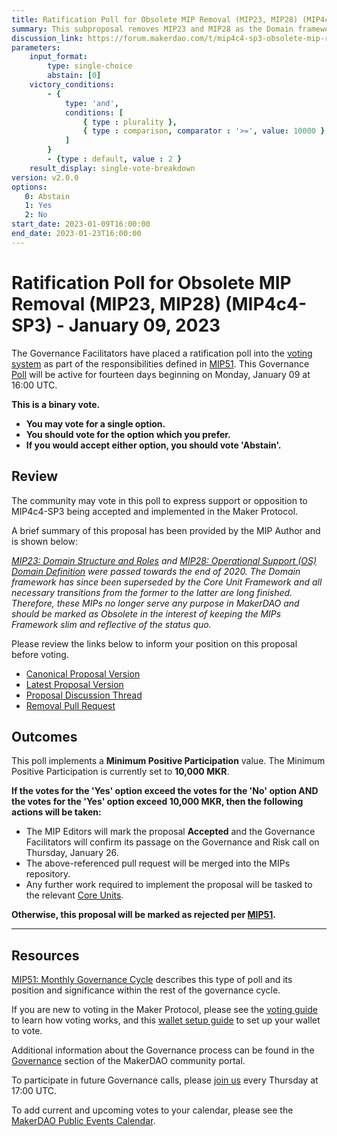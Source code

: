 ```yaml
---
title: Ratification Poll for Obsolete MIP Removal (MIP23, MIP28) (MIP4c4-SP3) - January 09, 2023
summary: This subproposal removes MIP23 and MIP28 as the Domain framework they define has been superseded.
discussion_link: https://forum.makerdao.com/t/mip4c4-sp3-obsolete-mip-removal-mip23-mip28/18834
parameters:
    input_format:
        type: single-choice
        abstain: [0]
    victory_conditions:
        - {
            type: 'and',
            conditions: [
                { type : plurality },
                { type : comparison, comparator : '>=', value: 10000 }
            ]
        }
        - {type : default, value : 2 }
    result_display: single-vote-breakdown
version: v2.0.0
options:
   0: Abstain
   1: Yes
   2: No
start_date: 2023-01-09T16:00:00
end_date: 2023-01-23T16:00:00
---
```

# Ratification Poll for Obsolete MIP Removal (MIP23, MIP28) (MIP4c4-SP3) - January 09, 2023

The Governance Facilitators have placed a ratification poll into the [voting system](https://vote.makerdao.com/polling) as part of the responsibilities defined in [MIP51](https://mips.makerdao.com/mips/details/MIP51). This Governance [Poll](https://community-development.makerdao.com/en/learn/governance/on-chain-gov) will be active for fourteen days beginning on Monday, January 09 at 16:00 UTC.

**This is a binary vote.**
- **You may vote for a single option.**
- **You should vote for the option which you prefer.**
- **If you would accept either option, you should vote 'Abstain'.**

## Review

The community may vote in this poll to express support or opposition to MIP4c4-SP3 being accepted and implemented in the Maker Protocol.

A brief summary of this proposal has been provided by the MIP Author and is shown below:

*[MIP23: Domain Structure and Roles](https://mips.makerdao.com/mips/details/MIP23) and [MIP28: Operational Support (OS) Domain Definition](https://mips.makerdao.com/mips/details/MIP28) were passed towards the end of 2020. The Domain framework has since been superseded by the Core Unit Framework and all necessary transitions from the former to the latter are long finished. Therefore, these MIPs no longer serve any purpose in MakerDAO and should be marked as Obsolete in the interest of keeping the MIPs Framework slim and reflective of the status quo.*

Please review the links below to inform your position on this proposal before voting.
* [Canonical Proposal Version](https://github.com/makerdao/mips/blob/6ce4b3a5a19a6a34b907716c608abaa0c969011e/MIP4/MIP4c4-Subproposals/MIP4c4-SP3.md)
* [Latest Proposal Version](https://mips.makerdao.com/mips/details/MIP4c4SP3)
* [Proposal Discussion Thread](https://forum.makerdao.com/t/mip4c4-sp3-obsolete-mip-removal-mip23-mip28/18834)
* [Removal Pull Request](https://github.com/makerdao/mips/pull/732)

## Outcomes

This poll implements a **Minimum Positive Participation** value. The Minimum Positive Participation is currently set to **10,000 MKR**.

**If the votes for the 'Yes' option exceed the votes for the 'No' option AND the votes for the 'Yes' option exceed 10,000 MKR, then the following actions will be taken:**
* The MIP Editors will mark the proposal **Accepted** and the Governance Facilitators will confirm its passage on the Governance and Risk call on Thursday, January 26.
* The above-referenced pull request will be merged into the MIPs repository.
* Any further work required to implement the proposal will be tasked to the relevant [Core Units](https://mips.makerdao.com/mips/details/MIP38#mip38c2-core-unit-state).

**Otherwise, this proposal will be marked as rejected per [MIP51](https://mips.makerdao.com/mips/details/MIP51#mip51c2-ratification-poll).**

---

## Resources

[MIP51: Monthly Governance Cycle](https://mips.makerdao.com/mips/details/MIP51) describes this type of poll and its position and significance within the rest of the governance cycle.

If you are new to voting in the Maker Protocol, please see the [voting guide](https://community-development.makerdao.com/en/learn/governance/how-voting-works/) to learn how voting works, and this [wallet setup guide](https://community-development.makerdao.com/en/learn/governance/voting-setup/) to set up your wallet to vote.

Additional information about the Governance process can be found in the [Governance](https://community-development.makerdao.com/en/learn/governance) section of the MakerDAO community portal.

To participate in future Governance calls, please [join us](https://github.com/makerdao/community/tree/master/governance/governance-and-risk-meetings) every Thursday at 17:00 UTC.

To add current and upcoming votes to your calendar, please see the [MakerDAO Public Events Calendar](https://calendar.google.com/calendar/embed?src=makerdao.com_3efhm2ghipksegl009ktniomdk%40group.calendar.google.com&ctz=UTC&mode=week&showCalendars=0&showPrint=0).

